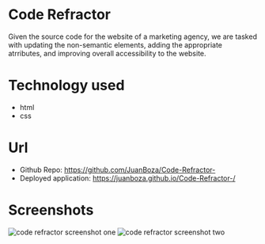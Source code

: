 # Code Refractor 
  Given the source code for the website of a marketing agency, we are tasked with updating the non-semantic elements, adding the appropriate atrributes, and improving overall       accessibility to the website. 
  
# Technology used 
* html 
* css 

# Url 
* Github Repo: https://github.com/JuanBoza/Code-Refractor-
* Deployed application: https://juanboza.github.io/Code-Refractor-/

# Screenshots 
![code refractor screenshot one ](https://user-images.githubusercontent.com/70541910/102424855-4e537200-3fc9-11eb-9bc9-58ac9aa05df1.png)
![code refractor screenshot two ](https://user-images.githubusercontent.com/70541910/102424869-54495300-3fc9-11eb-95a0-7450b1d941b2.png)
